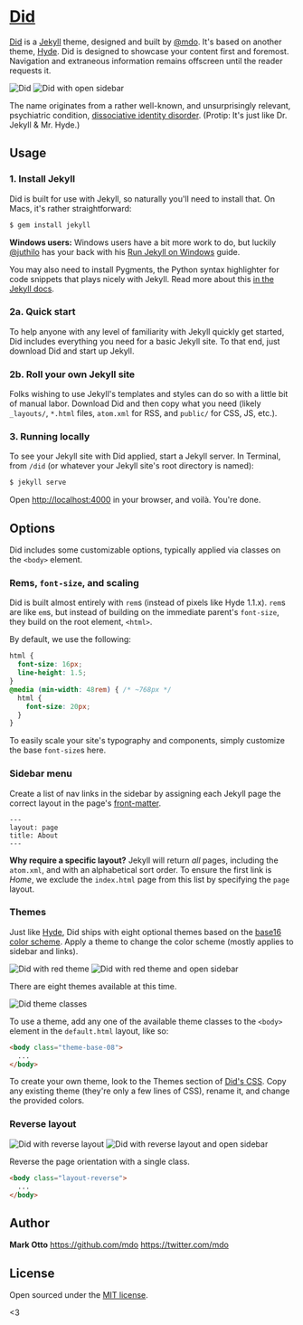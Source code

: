 # [Did](https://mdo.github.io/did)

[Did](http://mdo.github.io/did) is a [Jekyll](http://jekyllrb.com) theme, designed and built by [@mdo](https://twitter.com/mdo). It's based on another theme, [Hyde](http://andhyde.com). Did is designed to showcase your content first and foremost. Navigation and extraneous information remains offscreen until the reader requests it.

![Did](https://f.cloud.github.com/assets/98681/1819955/697ac4c8-70c0-11e3-8d34-403dac775329.png)
![Did with open sidebar](https://f.cloud.github.com/assets/98681/1819956/697b6e5a-70c0-11e3-8fe9-b8098f9c61e5.png)

The name originates from a rather well-known, and unsurprisingly relevant, psychiatric condition, [dissociative identity disorder](http://en.wikipedia.org/wiki/Dissociative_identity_disorder). (Protip: It's just like Dr. Jekyll & Mr. Hyde.)


## Usage

### 1. Install Jekyll

Did is built for use with Jekyll, so naturally you'll need to install that. On Macs, it's rather straightforward:

```bash
$ gem install jekyll
```

**Windows users:** Windows users have a bit more work to do, but luckily [@juthilo](https://github.com/juthilo) has your back with his [Run Jekyll on Windows](https://github.com/juthilo/run-jekyll-on-windows) guide.

You may also need to install Pygments, the Python syntax highlighter for code snippets that plays nicely with Jekyll. Read more about this [in the Jekyll docs](http://jekyllrb.com/docs/templates/#code_snippet_highlighting).

### 2a. Quick start

To help anyone with any level of familiarity with Jekyll quickly get started, Did includes everything you need for a basic Jekyll site. To that end, just download Did and start up Jekyll.

### 2b. Roll your own Jekyll site

Folks wishing to use Jekyll's templates and styles can do so with a little bit of manual labor. Download Did and then copy what you need (likely `_layouts/`, `*.html` files, `atom.xml` for RSS, and `public/` for CSS, JS, etc.).

### 3. Running locally

To see your Jekyll site with Did applied, start a Jekyll server. In Terminal, from `/did` (or whatever your Jekyll site's root directory is named):

```bash
$ jekyll serve
```

Open <http://localhost:4000> in your browser, and voilà. You're done.


## Options

Did includes some customizable options, typically applied via classes on the `<body>` element.


### Rems, `font-size`, and scaling

Did is built almost entirely with `rem`s (instead of pixels like Hyde 1.1.x). `rem`s are like `em`s, but instead of building on the immediate parent's `font-size`, they build on the root element, `<html>`.

By default, we use the following:

```css
html {
  font-size: 16px;
  line-height: 1.5;
}
@media (min-width: 48rem) { /* ~768px */
  html {
    font-size: 20px;
  }
}

```

To easily scale your site's typography and components, simply customize the base `font-size`s here.


### Sidebar menu

Create a list of nav links in the sidebar by assigning each Jekyll page the correct layout in the page's [front-matter](http://jekyllrb.com/docs/frontmatter/).

```
---
layout: page
title: About
---
```

**Why require a specific layout?** Jekyll will return *all* pages, including the `atom.xml`, and with an alphabetical sort order. To ensure the first link is *Home*, we exclude the `index.html` page from this list by specifying the `page` layout.


### Themes

Just like [Hyde](https://github.com/mdo/hyde), Did ships with eight optional themes based on the [base16 color scheme](https://github.com/chriskempson/base16). Apply a theme to change the color scheme (mostly applies to sidebar and links).

![Did with red theme](https://f.cloud.github.com/assets/98681/1819959/6999645a-70c0-11e3-9086-c451f597ee70.png)
![Did with red theme and open sidebar](https://f.cloud.github.com/assets/98681/1819960/699a181e-70c0-11e3-8696-a6a8f258824e.png)

There are eight themes available at this time.

![Did theme classes](https://f.cloud.github.com/assets/98681/1817044/e5b0ec06-6f68-11e3-83d7-acd1942797a1.png)

To use a theme, add any one of the available theme classes to the `<body>` element in the `default.html` layout, like so:

```html
<body class="theme-base-08">
  ...
</body>
```

To create your own theme, look to the Themes section of [Did's CSS](https://github.com/mdo/did/blob/master/public/css/did.css). Copy any existing theme (they're only a few lines of CSS), rename it, and change the provided colors.


### Reverse layout

![Did with reverse layout](https://f.cloud.github.com/assets/98681/1819958/698cbe1c-70c0-11e3-861d-a7a2fdc34823.png)
![Did with reverse layout and open sidebar](https://f.cloud.github.com/assets/98681/1819957/698c2d08-70c0-11e3-88c7-6b8e1618b363.png)

Reverse the page orientation with a single class.

```html
<body class="layout-reverse">
  ...
</body>
```


## Author

**Mark Otto**
<https://github.com/mdo>
<https://twitter.com/mdo>


## License

Open sourced under the [MIT license](LICENSE.md).

<3

